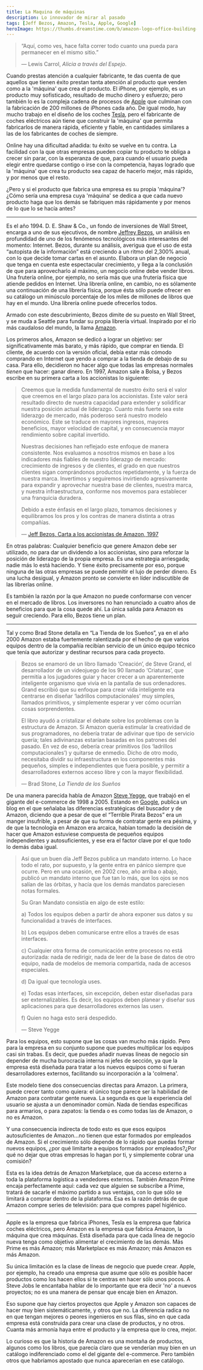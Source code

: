 ```yaml
---
title: La Maquina de máquinas
description: Lo innovador de mirar al pasado
tags: [Jeff Bezos, Amazon, Tesla, Apple, Google]
heroImage: https://thumbs.dreamstime.com/b/amazon-logo-office-building-munich-germany-munich-germany-december-amazon-logo-company-office-building-located-munich-144623760.jpg
---
```


> “Aquí, como ves, hace falta correr todo cuanto una pueda para permanecer en el mismo sitio.”
>
> — Lewis Carrol, _Alicia a través del Espejo_.

Cuando prestas atención a cualquier fabricante, te das cuenta de que aquellos que tienen éxito prestan tanta atención al producto que venden como a la 'máquina' que crea el producto. El iPhone, por ejemplo, es un producto muy sofisticado, resultado de mucho dinero y esfuerzo; pero también lo es la compleja cadena de procesos de [Apple](https://es.wikipedia.org/wiki/Apple) que culminan con la fabricación de 200 millones de iPhones cada año. De igual modo, hay mucho trabajo en el diseño de los coches [Tesla](https://es.wikipedia.org/wiki/Tesla%2C_Inc.), pero el fabricante de coches eléctricos aún tiene que construir la 'máquina' que permita fabricarlos de manera rápida, eficiente y fiable, en cantidades similares a las de los fabricantes de coches de siempre.

Online hay una dificultad añadida: tu éxito se vuelve en tu contra. La facilidad con la que otras empresas pueden copiar tu producto te obliga a crecer sin parar, con la esperanza de que, para cuando el usuario pueda elegir entre quedarse contigo o irse con la competencia, hayas logrado que la 'máquina' que crea tu producto sea capaz de hacerlo mejor, más rápido, y por menos que el resto.

¿Pero y si el producto que fabrica una empresa es su propia 'máquina'? ¿Cómo sería una empresa cuya 'máquina' se dedica a que cada nuevo producto haga que los demás se fabriquen más rápidamente y por menos de lo que lo se hacía antes?

---

Es el año 1994. D. E. Shaw & Co., un fondo de inversiones de Wall Street, encarga a uno de sus ejecutivos, de nombre [Jeffrey Bezos](https://es.wikipedia.org/wiki/Jeff_Bezos), un análisis en profundidad de uno de los fenómenos tecnológicos más interesantes del momento: Internet. Bezos, durante su análisis, averigua que el uso de esta “autopista de la información” está creciendo a un ritmo del 2,300% anual, con lo que decide tomar cartas en el asunto. Elabora un plan de negocio que tenga en cuenta este espectacular crecimiento, y llega a la conclusión de que para aprovecharlo al máximo, un negocio online debe vender libros. Una frutería online, por ejemplo, no sería más que una frutería física que atiende pedidos en Internet. Una librería online, en cambio, no es sólamente una continuación de una librería física, porque ésta sólo puede ofrecer en su catálogo un minúsculo porcentaje de los miles de millones de libros que hay en el mundo. Una librería online puede ofrecerlos todos.

Armado con este descubrimiento, Bezos dimite de su puesto en Wall Street, y se muda a Seattle para fundar su propia librería virtual. Inspirado por el río más caudaloso del mundo, la llama [Amazon](https://es.wikipedia.org/wiki/Amazon).

Los primeros años, Amazon se dedicó a lograr un objetivo: ser significativamente más barato, y más rápido, que comprar en tienda. El cliente, de acuerdo con la versión oficial, debía estar más cómodo comprando en Internet que yendo a comprar a la tienda de debajo de su casa. Para ello, decidieron no hacer algo que todas las empresas normales _tienen_ que hacer: ganar dinero. En 1997, Amazon sale a Bolsa, y Bezos escribe en su primera carta a los accionistas lo siguiente:

> Creemos que la medida fundamental de nuestro éxito será el valor que creemos en el largo plazo para los accionistas. Este valor será resultado directo de nuestra capacidad para extender y solidificar nuestra posición actual de liderazgo. Cuanto más fuerte sea este liderazgo de mercado, más poderoso será nuestro modelo económico. Este se traduce en mayores ingresos, mayores beneficios, mayor velocidad de capital, y en consecuencia mayor rendimiento sobre capital invertido.
>
> Nuestras decisiones han reflejado este enfoque de manera consistente. Nos evaluamos a nosotros mismos en base a los indicadores más fiables de nuestro liderazgo de mercado: crecimiento de ingresos y de clientes, el grado en que nuestros clientes sigan comprándonos productos repetidamente, y la fuerza de nuestra marca. Invertimos y seguiremos invirtiendo agresivamente para expandir y aprovechar nuestra base de clientes, nuestra marca, y nuestra infraestructura, conforme nos movemos para establecer una franquicia duradera.
>
> Debido a este énfasis en el largo plazo, tomamos decisiones y equilibramos los pros y los contras de manera distinta a otras compañías.
>
> — [Jeff Bezos, Carta a los accionistas de Amazon, 1997](https://drive.google.com/file/d/0BzVmPBUYS4gaYjZSRzRhVkU3MUk/view)

En otras palabras: Cualquier beneficio que genere Amazon debe ser utilizado, no para dar un dividendo a los accionistas, sino para reforzar la posición de liderazgo de la propia empresa. Es una estrategia arriesgada; nadie más lo está haciendo. Y tiene éxito precisamente por eso, porque ninguna de las otras empresas se puede permitir el lujo de perder dinero. Es una lucha desigual, y Amazon pronto se convierte en líder indiscutible de las librerías online.

Es también la razón por la que Amazon no puede conformarse con vencer en el mercado de libros. Los inversores no han renunciado a cuatro años de beneficios para que la cosa quede ahí. La única salida para Amazon es seguir creciendo. Para ello, Bezos tiene un plan.

---

Tal y como Brad Stone detalla en “La Tienda de los Sueños”, ya en el año 2000 Amazon estaba fuertemente ralentizada por el hecho de que varios equipos dentro de la compañía recibían servicio de un único equipo técnico que tenía que autorizar y destinar recursos para cada proyecto.

> Bezos se enamoró de un libro llamado ‘Creación’, de Steve Grand, el desarrollador de un videojuego de los 90 llamado ‘Criaturas’, que permitía a los jugadores guiar y hacer crecer a un aparentemente inteligente organismo que vivía en la pantalla de sus ordenadores. Grand escribió que su enfoque para crear vida inteligente era centrarse en diseñar ‘ladrillos computacionales’ muy simples, llamados primitivos, y simplemente esperar y ver cómo ocurrían cosas sorprendentes.
>
> El libro ayudó a cristalizar el debate sobre los problemas con la estructura de Amazon. Si Amazon quería estimular la creatividad de sus programadores, no debería tratar de adivinar que tipo de servicio quería; tales adivinanzas estarían basadas en los patrones del pasado. En vez de eso, debería crear primitivos (los ‘ladrillos computacionales’) y quitarse de enmedio. Dicho de otro modo, necesitaba dividir su infraestructura en los componentes más pequeños, simples e independientes que fuera posible, y permitir a desarrolladores externos acceso libre y con la mayor flexibilidad.
>
> — Brad Stone, _La Tienda de los Sueños_

De una manera parecida habla de Amazon [Steve Yegge](https://gist.github.com/chitchcock/1281611), que trabajó en el gigante del e-commerce de 1998 a 2005. Estando en [Google](https://es.wikipedia.org/wiki/Google), publica un blog en el que señalaba las diferencias estratégicas del buscador y de Amazon, diciendo que a pesar de que el “Terrible Pirata Bezos” era un manger insufrible, a pesar de que su forma de contratar gente era pésima, y de que la tecnología en Amazon era arcaica, habían tomado la decisión de hacer que Amazon estuviese compuesta de pequeños equipos independientes y autosuficientes, y ese era el factor clave por el que todo lo demás daba igual.

> Así que un buen día Jeff Bezos publica un mandato interno. Lo hace todo el rato, por supuesto, y la gente entra en pánico siempre que ocurre. Pero en una ocasión, en 2002 creo, año arriba o abajo, publicó un mandato interno que fue tan lo más, que los ojos se nos salían de las órbitas, y hacía que los demás mandatos pareciesen notas formales.
>
> Su Gran Mandato consistía en algo de este estilo:
>
> a) Todos los equipos deben a partir de ahora exponer sus datos y su funcionalidad a través de interfaces.
>
> b) Los equipos deben comunicarse entre ellos a través de esas interfaces.
>
> c) Cualquier otra forma de comunicación entre procesos no está autorizada: nada de redirigir, nada de leer de la base de datos de otro equipo, nada de modelos de memoria compartida, nada de accesos especiales.
>
> d) Da igual que tecnología uses.
>
> e) Todas esas interfaces, sin excepción, deben estar diseñadas para ser externalizables. Es decir, los equipos deben planear y diseñar sus aplicaciones para que desarrolladores externos las usen.
>
> f) Quien no haga esto será despedido.
>
> — Steve Yegge

Para los equipos, esto supone que las cosas van mucho más rápido. Pero para la empresa en su conjunto supone que puedes multiplicar los equipos casi sin trabas. Es decir, que puedes añadir nuevas líneas de negocio sin depender de mucha burocracia interna ni jefes de sección, ya que la empresa está diseñada para tratar a los nuevos equipos como si fueran desarrolladores externos, facilitando su incorporación a la 'colmena'.

Este modelo tiene dos consecuencias directas para Amazon. La primera, puede crecer tanto como quiera: el único tope parece ser la habilidad de Amazon para contratar gente nueva. La segunda es que la experiencia del usuario se ajusta a un denominador común. Nada de tiendas específicas para armarios, o para zapatos: la tienda o es como todas las de Amazon, o no es Amazon.

Y una consecuencia indirecta de todo esto es que esos equipos autosuficientes de Amazon...no tienen que estar formados por empleados de Amazon. Si el crecimiento sólo depende de lo rápido que puedas formar nuevos equipos, ¿por qué limitarte a equipos formados por empleados?¿Por qué no dejar que otras empresas lo hagan por ti, y simplemente cobrar una comisión?

Esta es la idea detrás de Amazon Marketplace, que da acceso externo a toda la plataforma logística a vendedores externos. También Amazon Prime encaja perfectamente aquí: cada vez que alguien se subscribe a Prime, tratará de sacarle el máximo partido a sus ventajas, con lo que sólo se limitará a comprar dentro de la plataforma. Esa es la razón detrás de que Amazon compre series de televisión: para que compres papel higiénico.

---

Apple es la empresa que fabrica iPhones, Tesla es la empresa que fabrica coches eléctricos, pero Amazon es la empresa que fabrica Amazon, la máquina que crea máquinas. Está diseñada para que cada línea de negocio nueva tenga como objetivo alimentar el crecimiento de las demás. Más Prime es más Amazon; más Marketplace es más Amazon; más Amazon es más Amazon.

Su única limitación es la clase de líneas de negocio que puede crear. Apple, por ejemplo, ha creado una empresa que asume que sólo es posible hacer productos como los hacen ellos si te centras en hacer sólo unos pocos. A Steve Jobs le encantaba hablar de lo importante que era decir 'no' a nuevos proyectos; no es una manera de pensar que encaje bien en Amazon.

Eso supone que hay ciertos proyectos que Apple y Amazon son capaces de hacer muy bien sistemáticamente, y otros que no. La diferencia radica no en que tengan mejores o peores ingenieros en sus filas, sino en que cada empresa está construida para crear una clase de productos, y no otros. Cuanta más armonía haya entre el producto y la empresa que lo crea, mejor.

Lo curioso es que la historia de Amazon es una montaña de productos, algunos como los libros, que parecía claro que se venderían muy bien en un catálogo indiferenciado como el del gigante del e-commerce. Pero también otros que habríamos apostado que nunca aparecerían en ese catálogo.
